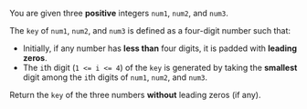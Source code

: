 You are given three **positive** integers `num1`, `num2`, and `num3`.

The `key` of `num1`, `num2`, and `num3` is defined as a four-digit number such that:

- Initially, if any number has **less than** four digits, it is padded with **leading zeros**.
- The `i`th digit (`1 <= i <= 4`) of the `key` is generated by taking the **smallest** digit among the `i`th digits of `num1`, `num2`, and `num3`.

Return the `key` of the three numbers **without** leading zeros (if any).